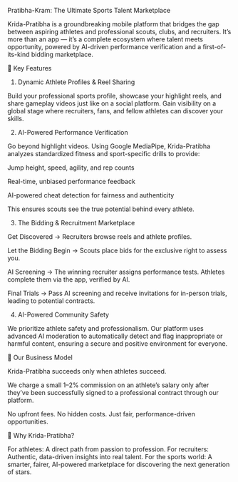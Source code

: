 Pratibha-Kram: The Ultimate Sports Talent Marketplace

Krida-Pratibha is a groundbreaking mobile platform that bridges the gap between aspiring athletes and professional scouts, clubs, and recruiters. It’s more than an app — it’s a complete ecosystem where talent meets opportunity, powered by AI-driven performance verification and a first-of-its-kind bidding marketplace.

🔹 Key Features
1. Dynamic Athlete Profiles & Reel Sharing

Build your professional sports profile, showcase your highlight reels, and share gameplay videos just like on a social platform. Gain visibility on a global stage where recruiters, fans, and fellow athletes can discover your skills.

2. AI-Powered Performance Verification

Go beyond highlight videos. Using Google MediaPipe, Krida-Pratibha analyzes standardized fitness and sport-specific drills to provide:

Jump height, speed, agility, and rep counts

Real-time, unbiased performance feedback

AI-powered cheat detection for fairness and authenticity

This ensures scouts see the true potential behind every athlete.

3. The Bidding & Recruitment Marketplace

Get Discovered → Recruiters browse reels and athlete profiles.

Let the Bidding Begin → Scouts place bids for the exclusive right to assess you.

AI Screening → The winning recruiter assigns performance tests. Athletes complete them via the app, verified by AI.

Final Trials → Pass AI screening and receive invitations for in-person trials, leading to potential contracts.

4. AI-Powered Community Safety

We prioritize athlete safety and professionalism. Our platform uses advanced AI moderation to automatically detect and flag inappropriate or harmful content, ensuring a secure and positive environment for everyone.

🔹 Our Business Model

Krida-Pratibha succeeds only when athletes succeed.

We charge a small 1–2% commission on an athlete’s salary only after they’ve been successfully signed to a professional contract through our platform.

No upfront fees. No hidden costs. Just fair, performance-driven opportunities.

🚀 Why Krida-Pratibha?

For athletes: A direct path from passion to profession.
For recruiters: Authentic, data-driven insights into real talent.
For the sports world: A smarter, fairer, AI-powered marketplace for discovering the next generation of stars.
